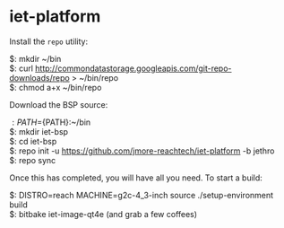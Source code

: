 iet-platform
==============

Install the `repo` utility:

$: mkdir ~/bin  
$: curl http://commondatastorage.googleapis.com/git-repo-downloads/repo > ~/bin/repo  
$: chmod a+x ~/bin/repo  

Download the BSP source:

$: PATH=${PATH}:~/bin  
$: mkdir iet-bsp  
$: cd iet-bsp  
$: repo init -u https://github.com/jmore-reachtech/iet-platform -b jethro  
$: repo sync  

Once this has completed, you will have all you need. To start a build:

$: DISTRO=reach MACHINE=g2c-4_3-inch source ./setup-environment build  
$: bitbake iet-image-qt4e 
(and grab a few coffees)  
